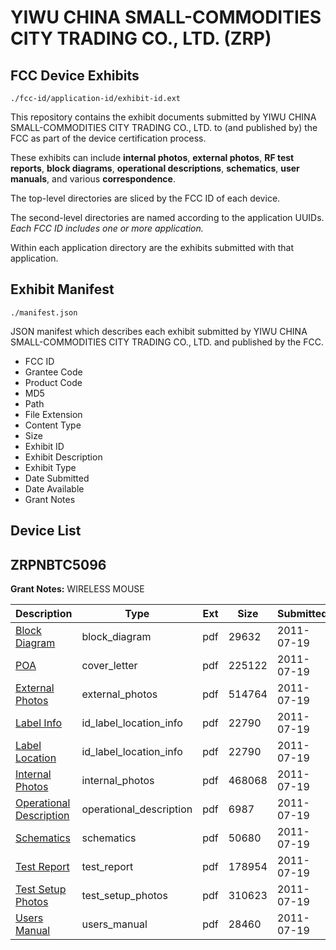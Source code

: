 # YIWU CHINA SMALL-COMMODITIES CITY TRADING CO., LTD. (ZRP)
## FCC Device Exhibits

```
./fcc-id/application-id/exhibit-id.ext
```

This repository contains the exhibit documents submitted by YIWU CHINA SMALL-COMMODITIES CITY TRADING CO., LTD. to (and published by) the FCC as part of the device certification process.

These exhibits can include **internal photos**, **external photos**, **RF test reports**, **block diagrams**, **operational descriptions**, **schematics**, **user manuals**, and various **correspondence**.

The top-level directories are sliced by the FCC ID of each device.

The second-level directories are named according to the application UUIDs. *Each FCC ID includes one or more application.*

Within each application directory are the exhibits submitted with that application. 

## Exhibit Manifest

```
./manifest.json
```

JSON manifest which describes each exhibit submitted by YIWU CHINA SMALL-COMMODITIES CITY TRADING CO., LTD. and published by the FCC.

- FCC ID
- Grantee Code
- Product Code
- MD5
- Path
- File Extension
- Content Type
- Size
- Exhibit ID
- Exhibit Description
- Exhibit Type
- Date Submitted
- Date Available
- Grant Notes

## Device List
## ZRPNBTC5096
**Grant Notes:** WIRELESS MOUSE

| Description | Type | Ext | Size | Submitted | Available |
| ----------- | ---- | --- | ---- | --------- | --------- |
| [Block Diagram](ZRPNBTC5096/cbaed386a8ec88b527a6247baa8d1663/1504131.pdf) | block_diagram | pdf | 29632 | 2011-07-19 | 2011-07-19 |
| [POA](ZRPNBTC5096/cbaed386a8ec88b527a6247baa8d1663/1504137.pdf) | cover_letter | pdf | 225122 | 2011-07-19 | 2011-07-19 |
| [External Photos](ZRPNBTC5096/cbaed386a8ec88b527a6247baa8d1663/1504132.pdf) | external_photos | pdf | 514764 | 2011-07-19 | 2011-07-19 |
| [Label Info](ZRPNBTC5096/cbaed386a8ec88b527a6247baa8d1663/1504134.pdf) | id_label_location_info | pdf | 22790 | 2011-07-19 | 2011-07-19 |
| [Label Location](ZRPNBTC5096/cbaed386a8ec88b527a6247baa8d1663/1504134.pdf) | id_label_location_info | pdf | 22790 | 2011-07-19 | 2011-07-19 |
| [Internal Photos](ZRPNBTC5096/cbaed386a8ec88b527a6247baa8d1663/1504133.pdf) | internal_photos | pdf | 468068 | 2011-07-19 | 2011-07-19 |
| [Operational Description](ZRPNBTC5096/cbaed386a8ec88b527a6247baa8d1663/1504136.pdf) | operational_description | pdf | 6987 | 2011-07-19 | 2011-07-19 |
| [Schematics](ZRPNBTC5096/cbaed386a8ec88b527a6247baa8d1663/1504138.pdf) | schematics | pdf | 50680 | 2011-07-19 | 2011-07-19 |
| [Test Report](ZRPNBTC5096/cbaed386a8ec88b527a6247baa8d1663/1504139.pdf) | test_report | pdf | 178954 | 2011-07-19 | 2011-07-19 |
| [Test Setup Photos](ZRPNBTC5096/cbaed386a8ec88b527a6247baa8d1663/1504140.pdf) | test_setup_photos | pdf | 310623 | 2011-07-19 | 2011-07-19 |
| [Users Manual](ZRPNBTC5096/cbaed386a8ec88b527a6247baa8d1663/1504141.pdf) | users_manual | pdf | 28460 | 2011-07-19 | 2011-07-19 |
